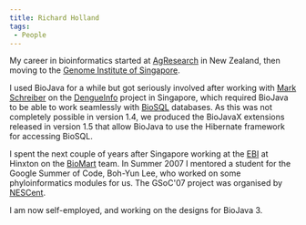 ```yaml
---
title: Richard Holland
tags:
 - People
---
```


My career in bioinformatics started at
[AgResearch](http://www.agresearch.co.nz/) in New Zealand, then moving
to the [Genome Institute of Singapore](http://www.gis.a-star.edu.sg/).

I used BioJava for a while but got seriously involved after working with
[Mark Schreiber](User:Mark "wikilink") on the
[DengueInfo](http://www.dengueinfo.org/) project in Singapore, which
required BioJava to be able to work seamlessly with
[BioSQL](http://biosql.org/) databases. As this was not completely
possible in version 1.4, we produced the BioJavaX extensions released in
version 1.5 that allow BioJava to use the Hibernate framework for
accessing BioSQL.

I spent the next couple of years after Singapore working at the
[EBI](http://www.ebi.ac.uk/) at Hinxton on the
[BioMart](http://www.biomart.org) team. In Summer 2007 I mentored a
student for the Google Summer of Code, Boh-Yun Lee, who worked on some
phyloinformatics modules for us. The GSoC'07 project was organised by
[NESCent](http://www.nescent.org/).

I am now self-employed, and working on the designs for BioJava 3.

